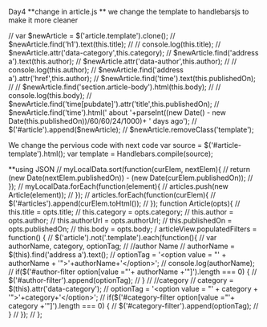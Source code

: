 Day4
**change in article.js **
we change the template to handlebarsjs to make it more cleaner

// var $newArticle = $('article.template').clone();
// $newArticle.find('h1').text(this.title);
// // console.log(this.title);
// $newArticle.attr('data-category',this.category);
// $newArticle.find('address a').text(this.author);
// $newArticle.attr('data-author',this.author);
// // console.log(this.author);
// $newArticle.find('address a').attr('href',this.author);
// $newArticle.find('time').text(this.publishedOn);
//
// $newArticle.find('section.article-body').html(this.body);
// // console.log(this.body);
// $newArticle.find('time[pubdate]').attr('title',this.publishedOn);
// $newArticle.find('time').html(' about '+parseInt((new Date() - new Date(this.publishedOn))/60/60/24/1000)+ ' days ago');
// $('#article').append($newArticle);
// $newArticle.removeClass('template');

We change the pervious code with next code
var source = $('#article-template').html();
var template = Handlebars.compile(source);

**using JSON
// myLocalData.sort(function(curElem, nextElem){
//   return (new Date(nextElem.publishedOn)) - (new Date(curElem.publishedOn));
// });
// myLocalData.forEach(function(element){
//   articles.push(new Article(element));
// });
// articles.forEach(function(curElem){
//   $('#articles').append(curElem.toHtml());
// });
function Article(opts){
  // this.title = opts.title;
  // this.category = opts.category;
  // this.author = opts.author;
  // this.authorUrl = opts.authorUrl;
  // this.publishedOn = opts.publishedOn;
  // this.body = opts.body;
  / articleView.populatedFilters = function() {
  //   $('article').not('.template').each(function(){
  //     var authorName, category, optionTag;
  //     //author Name
  //     authorName = $(this).find('address a').text();
  //     optionTag = '<option value = "' + authorName + '">'+authorName+'</option>';
  //     console.log(authorName);
  //     if($('#author-filter option[value ="'+ authorName +'"]').length === 0) {
  //       $('#author-filter').append(optionTag);
  //     }
  //     //category
  //     category = $(this).attr('data-category');
  //     optionTag = '<option value = "' + category + '">'+category+'</option>';
  //     if($('#category-filter option[value ="'+ category +'"]').length === 0) {
  //       $('#category-filter').append(optionTag);
  //     }
  //   });
  // };
